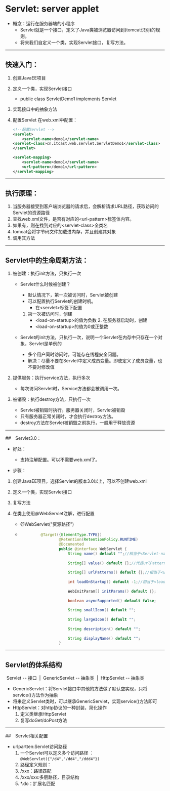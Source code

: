 # Servlet: server applet

- 概念：运行在服务器端的小程序
	* Servlet就是一个接口，定义了Java类被浏览器访问到(tomcat识别)的规则。
	* 将来我们自定义一个类，实现Servlet接口，复写方法。

---

## 快速入门：

1. 创建JavaEE项目

2. 定义一个类，实现Servlet接口
	
	- public class ServletDemo1 implements Servlet
	
3. 实现接口中的抽象方法

4. 配置Servlet
	 在web.xml中配置：
    
    ```xml
    <!--配置Servlet -->
    <servlet>
        <servlet-name>demo1</servlet-name>
    <servlet-class>cn.itcast.web.servlet.ServletDemo1</servlet-class>
    </servlet>
    
    <servlet-mapping>
        <servlet-name>demo1</servlet-name>
        <url-pattern>/demo1</url-pattern>
    </servlet-mapping>
    ```

---

## 执行原理：

1. 当服务器接受到客户端浏览器的请求后，会解析请求URL路径，获取访问的Servlet的资源路径
2. 查找web.xml文件，是否有对应的\<url-pattern>标签体内容。
3. 如果有，则在找到对应的\<servlet-class>全类名
4. tomcat会将字节码文件加载进内存，并且创建其对象
5. 调用其方法

---

## Servlet中的生命周期方法：

1. 被创建：执行init方法，只执行一次
	- Servlet什么时候被创建？
		- 默认情况下，第一次被访问时，Servlet被创建
		- 可以配置执行Servlet的创建时机。
			- 在\<servlet>标签下配置
				
         1. 第一次被访问时，创建
	         - \<load-on-startup>的值为负数
	      2. 在服务器启动时，创建
	         - \<load-on-startup>的值为0或正整数
	  
	- Servlet的init方法，只执行一次，说明一个Servlet在内存中只存在一个对象，Servlet是单例的
	
	  - 多个用户同时访问时，可能存在线程安全问题。
	  -  解决：尽量不要在Servlet中定义成员变量。即使定义了成员变量，也不要对修改值
	
2. 提供服务：执行service方法，执行多次

   - 每次访问Servlet时，Service方法都会被调用一次。

3. 被销毁：执行destroy方法，只执行一次

   - Servlet被销毁时执行。服务器关闭时，Servlet被销毁
   - 只有服务器正常关闭时，才会执行destroy方法。
   - destroy方法在Servlet被销毁之前执行，一般用于释放资源

---

##　Servlet3.0：

- 好处：

  -  支持注解配置。可以不需要web.xml了。

-  步骤：

  1. 创建JavaEE项目，选择Servlet的版本3.0以上，可以不创建web.xml

  2. 定义一个类，实现Servlet接口

  3. 复写方法

  4. 在类上使用@WebServlet注解，进行配置

     -  @WebServlet("资源路径")

     - ```java
       			@Target({ElementType.TYPE})
             			@Retention(RetentionPolicy.RUNTIME)
             			@Documented
             			public @interface WebServlet {
             			    String name() default "";//相当于<Servlet-name>
             			
             			    String[] value() default {};//代表urlPatterns()属性配置
             			
             			    String[] urlPatterns() default {};//相当于<url-pattern>
             			
             			    int loadOnStartup() default -1;//相当于<load-on-startup>
             			
             			    WebInitParam[] initParams() default {};
             			
             			    boolean asyncSupported() default false;
             			
             			    String smallIcon() default "";
             			
             			    String largeIcon() default "";
             			
             			    String description() default "";
             			
             			    String displayName() default "";
             			}
       ```

---

## Servlet的体系结构

​    Servlet -- 接口
​		|
​	GenericServlet -- 抽象类
​		|
​	HttpServlet  -- 抽象类

- GenericServlet：将Servlet接口中其他的方法做了默认空实现，只将service()方法作为抽象
- 将来定义Servlet类时，可以继承GenericServlet，实现service()方法即可
- HttpServlet：对http协议的一种封装，简化操作
  1. 定义类继承HttpServlet
  2. 复写doGet/doPost方法

---

##　Servlet相关配置

- urlpartten:Servlet访问路径
  1. 一个Servlet可以定义多个访问路径 ： `@WebServlet({"/d4","/dd4","/ddd4"})`
  2.  路径定义规则：
     1. /xxx：路径匹配
     2. /xxx/xxx:多层路径，目录结构
     3.  *.do：扩展名匹配